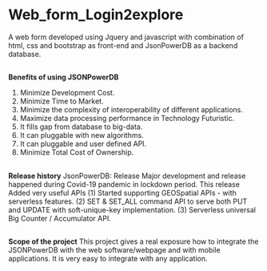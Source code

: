 # Web_form_Login2explore
A web form developed using Jquery and javascript with combination of html, css and bootstrap as front-end and JsonPowerDB as a backend database. 
##
**Benefits of using JSONPowerDB**
1. Minimize Development Cost.
2. Minimize Time to Market.
3. Minimize the complexity of interoperability of different applications.
4. Maximize data processing performance in Technology Futuristic.
5. It fills gap from database to big-data.
6. It can pluggable with new algorithms.
7. It can pluggable and user defined API.
8. Minimize Total Cost of Ownership.
##
**Release history**
JsonPowerDB: Release
Major development and release happened during Covid-19 pandemic in lockdown period. This release Added very useful APIs 
(1) Started supporting GEOSpatial APIs - with serverless features. 
(2) SET & SET_ALL command API to serve both PUT and UPDATE with soft-unique-key implementation. 
(3) Serverless universal Big Counter / Accumulator API.
##
**Scope of the project**
This project gives a real exposure how to integrate the JSONPowerDB with the web software/webpage and with mobile applications. It is very easy to integrate with any application.
